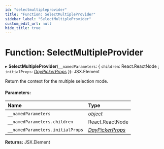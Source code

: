```yaml
---
id: "selectmultipleprovider"
title: "Function: SelectMultipleProvider"
sidebar_label: "SelectMultipleProvider"
custom_edit_url: null
hide_title: true
---
```


# Function: SelectMultipleProvider

▸ **SelectMultipleProvider**(`__namedParameters`: { `children`: React.ReactNode ; `initialProps`: [*DayPickerProps*](../types/daypickerprops.md)  }): JSX.Element

Return the context for the multiple selection mode.

#### Parameters:

Name | Type |
:------ | :------ |
`__namedParameters` | *object* |
`__namedParameters.children` | React.ReactNode |
`__namedParameters.initialProps` | [*DayPickerProps*](../types/daypickerprops.md) |

**Returns:** JSX.Element

